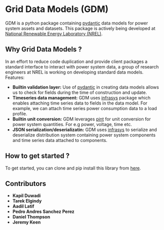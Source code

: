 # Grid Data Models (GDM)

GDM is a python package containing [pydantic](https://docs.pydantic.dev/latest/) data models for power system assets and datasets. This package is actively being developed at [National Renewable Energy Laboratory (NREL)](https://www.nrel.gov/).

## Why Grid Data Models ?

In an effort to reduce code duplication and provide client packages a standard interface to interact with power system data, a group of 
research engineers at NREL is working on developing standard data models. Features:

- **Builtin validation layer:** Use of [pydantic](https://docs.pydantic.dev/latest/) in creating data models allows us to check for fields during the time of construction and update.
- **Timeseries data management:** GDM uses [infrasys](https://github.nrel.gov/CADET/infrastructure_systems) package which enables attaching time series data to fields in the data model. For example, we can attach time series power consumption data to a load profile.
- **Builtin unit conversion:** GDM leverages [pint](https://pint.readthedocs.io/en/stable/) for unit conversion for power system quantities. For e.g power, voltage, time etc.
- **JSON serialization/deserializatin:** GDM uses [infrasys](https://github.nrel.gov/CADET/infrastructure_systems) to serialize and deserialize distribution system containing power system components and time series data attached to components.

## How to get started ?

To get started, you can clone and pip install this library from [here](https://github.nrel.gov/CADET/grid-data-models).


## Contributors

- **Kapil Duwadi**
- **Tarek Elgindy**
- **Aadil Latif**
- **Pedro Andres Sanchez Perez**
- **Daniel Thompson**
- **Jeremy Keen**